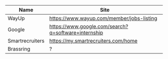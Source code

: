 Name | Site
--|--
WayUp | https://www.wayup.com/member/jobs-listing
Google | https://www.google.com/search?q=software+internship
Smartrecruiters | https://my.smartrecruiters.com/home
Brassring | ?


